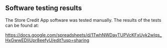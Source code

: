 
## Software testing results  
The Store Credit App software was tested manually. The results of the tests can be found at: 

https://docs.google.com/spreadsheets/d/1TwhNWDayTUPVcKFxUyk2wlqs_HxGwwEDIiUpr8eefyU/edit?usp=sharing

